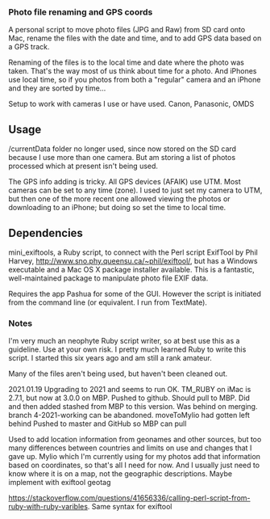 ### Photo file renaming and GPS coords

A personal script to move photo files (JPG and Raw) from SD card onto Mac, rename the files with the date and time, and to add GPS data based on a GPS track.

Renaming of the files is to the local time and date where the photo was taken. That's the way most of us think about time for a photo. And iPhones use local time, so if you photos from both a "regular" camera and an iPhone and they are sorted by time…

Setup to work with cameras I use or have used. Canon, Panasonic, OMDS

## Usage

/currentData folder no longer used, since now stored on the SD card because I use more than one camera. But am storing a list of photos processed which at present isn't being used.

The GPS info adding is tricky. All GPS devices (AFAIK) use UTM. Most cameras can be set to any time (zone). I used to just set my camera to UTM, but then one of the more recent one allowed viewing the photos or downloading to an iPhone; but doing so set the time to local time.

## Dependencies

mini_exiftools, a Ruby script, to connect with the Perl script ExifTool by Phil Harvey, http://www.sno.phy.queensu.ca/~phil/exiftool/, but has a Windows executable and a Mac OS X package installer available. This is a fantastic, well-maintained package to manipulate photo file EXIF data.

Requires the app Pashua for some of the GUI. However the script is initiated from the command line (or equivalent. I run from TextMate).

### Notes

I'm very much an neophyte Ruby script writer, so at best use this as a guideline. Use at your own risk. I pretty much learned Ruby to write this script. I started this six years ago and am still a rank amateur.

Many of the files aren't being used, but haven't been cleaned out.

2021.01.19 Upgrading to 2021 and seems to run OK. TM_RUBY on iMac is 2.7.1, but now at 3.0.0 on MBP. Pushed to github. Should pull to MBP. Did and then added stashed from MBP to this version.
Was behind on merging. branch 4-2021-working can be abandoned. moveToMylio had gotten left behind
Pushed to master and GitHub so MBP can pull

Used to add location information from geonames and other sources, but too many differences between countries and limits on use and changes that I gave up. Mylio which I'm currently using for my photos add that information based on coordinates, so that's all I need for now. And I usually just need to know where it is on a map, not the geographic descriptions. Maybe implement with exiftool geotag

https://stackoverflow.com/questions/41656336/calling-perl-script-from-ruby-with-ruby-varibles. Same syntax for exiftool
